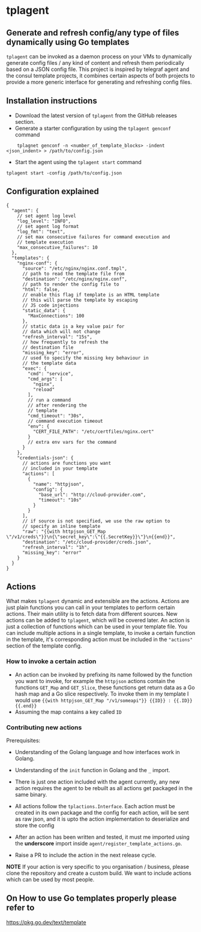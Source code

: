 # tplagent

## Generate and refresh config/any type of files dynamically using Go templates

`tplagent` can be invoked as a daemon process on your VMs to dynamically generate config files / any kind of content
and refresh them periodically based on a JSON config file. This project is inspired by telegraf agent and the consul
template projects, it combines certain aspects of both projects to provide a more generic interface for generating and
refreshing config files.

## Installation instructions

- Download the latest version of `tplagent` from the GitHub releases section.
- Generate a starter configuration by using the `tplagent genconf` command

```shell
    tplagnet genconf -n <number_of_template_blocks> -indent <json_indent> > /path/to/config.json
```

- Start the agent using the `tplagent start` command

```shell
tplagent start -config /path/to/config.json

```

## Configuration explained

```json5
{
  "agent": {
    // set agent log level
    "log_level": "INFO",
    // set agent log format
    "log_fmt": "text",
    // set max consecutive failures for command execution and 
    // template execution
    "max_consecutive_failures": 10
  },
  "templates": {
    "nginx-conf": {
      "source": "/etc/nginx/nginx.conf.tmpl",
      // path to read the template file from
      "destination": "/etc/nginx/nginx.conf",
      // path to render the config file to
      "html": false,
      // enable this flag if template is an HTML template
      // this will parse the template by escaping 
      // JS code injections
      "static_data": {
        "MaxConnections": 100
      },
      // static data is a key value pair for
      // data which will not change
      "refresh_interval": "15s",
      // how frequently to refresh the 
      // destination file
      "missing_key": "error",
      // used to specify the missing key behaviour in 
      // the template data
      "exec": {
        "cmd": "service",
        "cmd_args": [
          "nginx",
          "reload"
        ],
        // run a command
        // after rendering the
        // template
        "cmd_timeout": "30s",
        // command execution timeout
        "env": {
          "CERT_FILE_PATH": "/etc/certfiles/nginx.cert"
        }
        // extra env vars for the command
      }
    },
    "credentials-json": {
      // actions are functions you want 
      // included in your template
      "actions": [
        {
          "name": "httpjson",
          "config": {
            "base_url": "http://cloud-provider.com",
            "timeout": "10s"
          }
        }
      ],
      // if source is not specified, we use the raw option to
      // specify an inline template
      "raw": "{{with httpjson_GET_Map \"/v1/creds\"}}\n{\"secret_key\":\"{{.SecretKey}}\"}\n{{end}}",
      "destination": "/etc/cloud-provider/creds.json",
      "refresh_interval": "1h",
      "missing_key": "error"
    }
  }
}
```

## Actions

What makes `tplagent` dynamic and extensible are the actions. Actions are just plain functions you can call in your
templates to perform certain actions. Their main utility is to fetch data from different sources. New actions can be
added to `tplagent`, which will be covered later. An action is just a collection of functions which can be used in your
template file. You can include multiple actions in a single template, to invoke a certain function in the template, it's
corresponding action must be included in the `"actions"` section of the template config.

### How to invoke a certain action

- An action can be invoked by prefixing its name followed by the function you want to invoke, for example the `httpjson`
  actions contain the functions `GET_Map` and `GET_Slice`, these functions get return data as a Go hash map and a Go
  slice respectively. To invoke them in my template I would use `{{with httpjson_GET_Map "/v1/someapi"}}
  {{ID}} : {{.ID}}
  {{.end}}`
- Assuming the map contains a key called `ID`

### Contributing new actions

Prerequisites:

- Understanding of the Golang language and how interfaces work in Golang.
- Understanding of the `init` function in Golang and the `_` import.

- There is just one action included with the agent currently, any new action requires the agent to be rebuilt as all
  actions get packaged in the same binary.
- All actions follow the `tplactions.Interface`. Each action must be created in its own package and the config for each
  action, will be sent as raw json, and it is upto the action implementation to deserialize and store the config
- After an action has been written and tested, it must me imported using the **underscore** import
  inside `agent/register_template_actions.go`.
- Raise a PR to include the action in the next release cycle.

**NOTE**
If your action is very specific to you organisation / business, please clone the repository and create a custom build.
We want to include actions which can be used by most people.

## On How to use Go templates properly please refer to

https://pkg.go.dev/text/template